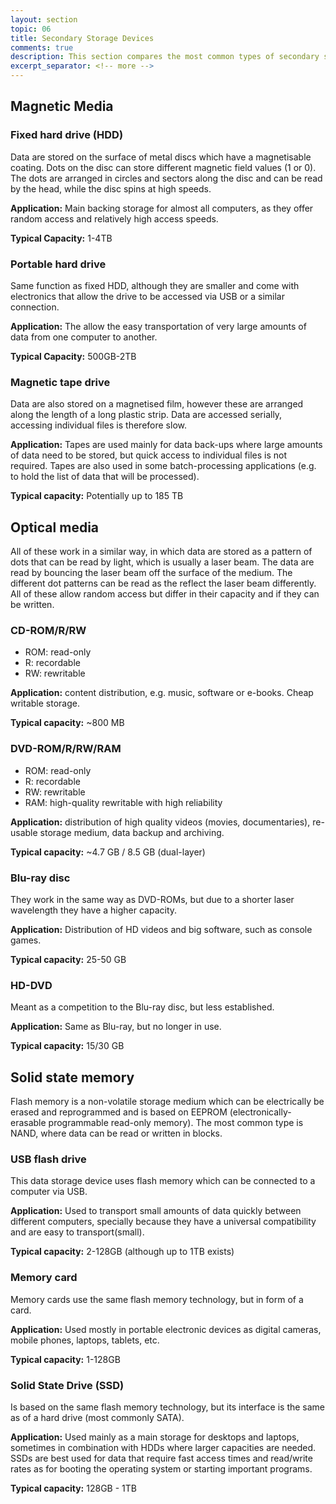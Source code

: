 ```yaml
---
layout: section
topic: 06
title: Secondary Storage Devices
comments: true
description: This section compares the most common types of secondary storage devices.and their use cases.
excerpt_separator: <!-- more -->
---
```

<!-- more -->
## Magnetic Media
### Fixed hard drive (HDD)
Data are stored on the surface of metal discs which have a magnetisable coating. Dots on the disc can store different magnetic field values (1 or 0). The dots are arranged in circles and sectors along the disc and can be read by the head, while the disc spins at high speeds.

**Application:** Main backing storage for almost all computers, as they offer random access and relatively high access speeds.

**Typical Capacity:** 1-4TB

### Portable hard drive
Same function as fixed HDD, although they are smaller and come with electronics that allow the drive to be accessed via USB or a similar connection.

**Application:** The allow the easy transportation of very large amounts of data from one computer to another.

**Typical Capacity:** 500GB-2TB

### Magnetic tape drive
Data are also stored on a magnetised film, however these are arranged along the length of a long plastic strip. Data are accessed serially, accessing individual files is therefore slow.

**Application:** Tapes are used mainly for data back-ups where large amounts of data need to be stored, but quick access to individual files is not required.
Tapes are also used in some batch-processing applications (e.g. to hold the list of data that will be processed).

**Typical capacity:** Potentially up to 185 TB

## Optical media
All of these work in a similar way, in which data are stored as a pattern of dots that can be read by light, which is usually a laser beam. The data are read by bouncing the laser beam off the surface of the medium. The different dot patterns can be read as the reflect the laser beam differently. All of these allow random access but differ in their capacity and if they can be written.
### CD-ROM/R/RW
- ROM: read-only
- R: recordable
- RW: rewritable

**Application:** content distribution, e.g. music, software or e-books. Cheap writable storage.

**Typical capacity:** ~800 MB

### DVD-ROM/R/RW/RAM
- ROM: read-only
- R: recordable
- RW: rewritable
- RAM: high-quality rewritable with high reliability

**Application:** distribution of high quality videos (movies, documentaries), re-usable storage medium, data backup and archiving.

**Typical capacity:** ~4.7 GB / 8.5 GB (dual-layer)

### Blu-ray disc
They work in the same way as DVD-ROMs, but due to a shorter laser wavelength they have a higher capacity.

**Application:** Distribution of HD videos and big software, such as console games.

**Typical capacity:** 25-50 GB

### HD-DVD
Meant as a competition to the Blu-ray disc, but less established.

**Application:** Same as Blu-ray, but no longer in use.

**Typical capacity:** 15/30 GB

## Solid state memory
Flash memory is a non-volatile storage medium which can be electrically be erased and reprogrammed and is based on EEPROM (electronically-erasable programmable read-only memory). The most common type is NAND, where data can be read or written in blocks.
### USB flash drive
This data storage device uses flash memory which can be connected to a computer via USB.

**Application:** Used to transport small amounts of data quickly between different computers, specially because they have a universal compatibility and are easy to transport(small).

**Typical capacity:** 2-128GB (although up to 1TB exists)

### Memory card
Memory cards use the same flash memory technology, but in form of a card. 

**Application:** Used mostly in portable electronic devices as digital cameras, mobile phones, laptops, tablets, etc.

**Typical capacity:** 1-128GB

### Solid State Drive (SSD)
Is based on the same flash memory technology, but its interface is the same as of a hard drive (most commonly SATA).

**Application:** Used mainly as a main storage for desktops and laptops, sometimes in combination with HDDs where larger capacities are needed. SSDs are best used for data that require fast access times and read/write rates as for booting the operating system or starting important programs.

**Typical capacity:** 128GB - 1TB

